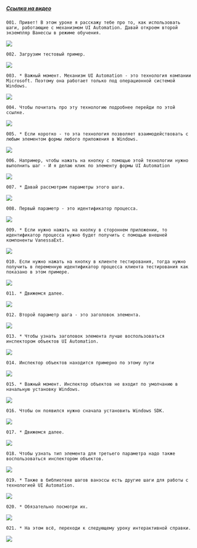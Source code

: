 ﻿##### [Ссылка на видео](https://youtu.be/ZDH-lmyUqFI)

	001. Привет! В этом уроке я расскажу тебе про то, как использовать шаги, работающие с механизмом UI Automation. Давай откроем второй экземпляр Ванессы в режиме обучения.

![](https://vanessa-files.do.bit-erp.ru/Doc/1.2.040.1/MD/Глава11/images/000_ШагиДляРаботыСUIAutomation.png)

	002. Загрузим тестовый пример.

![](https://vanessa-files.do.bit-erp.ru/Doc/1.2.040.1/MD/Глава11/images/004_ШагиДляРаботыСUIAutomation.png)

	003. * Важный момент. Механизм UI Automation - это технология компании Microsoft. Поэтому она работает только под операционной системой Windows.

![](https://vanessa-files.do.bit-erp.ru/Doc/1.2.040.1/MD/Глава11/images/005_ШагиДляРаботыСUIAutomation.png)

	004. Чтобы почитать про эту технологию подробнее перейди по этой ссылке.

![](https://vanessa-files.do.bit-erp.ru/Doc/1.2.040.1/MD/Глава11/images/008_ШагиДляРаботыСUIAutomation.png)

	005. * Если коротко - то эта технология позволяет взаимодействовать с любым элементом формы любого приложения в Windows.

![](https://vanessa-files.do.bit-erp.ru/Doc/1.2.040.1/MD/Глава11/images/011_ШагиДляРаботыСUIAutomation.png)

	006. Например, чтобы нажать на кнопку с помощью этой технологии нужно выполнить шаг - И я делаю клик по элементу формы UI Automation

![](https://vanessa-files.do.bit-erp.ru/Doc/1.2.040.1/MD/Глава11/images/014_ШагиДляРаботыСUIAutomation.png)

	007. * Давай рассмотрим параметры этого шага.

![](https://vanessa-files.do.bit-erp.ru/Doc/1.2.040.1/MD/Глава11/images/017_ШагиДляРаботыСUIAutomation.png)

	008. Первый параметр - это идентификатор процесса.

![](https://vanessa-files.do.bit-erp.ru/Doc/1.2.040.1/MD/Глава11/images/020_ШагиДляРаботыСUIAutomation.png)

	009. * Если нужно нажать на кнопку в стороннем приложении, то идентификатор процесса нужно будет получить с помощью внешней компоненты VanessaExt.

![](https://vanessa-files.do.bit-erp.ru/Doc/1.2.040.1/MD/Глава11/images/023_ШагиДляРаботыСUIAutomation.png)

	010. Если нужно нажать на кнопку в клиенте тестирования, тогда нужно получить в переменную идентификатор процесса клиента тестирования как показано в этом примере.

![](https://vanessa-files.do.bit-erp.ru/Doc/1.2.040.1/MD/Глава11/images/027_ШагиДляРаботыСUIAutomation.png)

	011. * Движемся далее.

![](https://vanessa-files.do.bit-erp.ru/Doc/1.2.040.1/MD/Глава11/images/030_ШагиДляРаботыСUIAutomation.png)

	012. Второй параметр шага - это заголовок элемента.

![](https://vanessa-files.do.bit-erp.ru/Doc/1.2.040.1/MD/Глава11/images/033_ШагиДляРаботыСUIAutomation.png)

	013. * Чтобы узнать заголовок элемента лучше воспользоваться инспектором объектов UI Automation.

![](https://vanessa-files.do.bit-erp.ru/Doc/1.2.040.1/MD/Глава11/images/036_ШагиДляРаботыСUIAutomation.png)

	014. Инспектор объектов находится примерно по этому пути

![](https://vanessa-files.do.bit-erp.ru/Doc/1.2.040.1/MD/Глава11/images/039_ШагиДляРаботыСUIAutomation.png)

	015. * Важный момент. Инспектор объектов не входит по умолчанию в начальную установку Windows.

![](https://vanessa-files.do.bit-erp.ru/Doc/1.2.040.1/MD/Глава11/images/042_ШагиДляРаботыСUIAutomation.png)

	016. Чтобы он появился нужно сначала установить Windows SDK.

![](https://vanessa-files.do.bit-erp.ru/Doc/1.2.040.1/MD/Глава11/images/045_ШагиДляРаботыСUIAutomation.png)

	017. * Движемся далее.

![](https://vanessa-files.do.bit-erp.ru/Doc/1.2.040.1/MD/Глава11/images/048_ШагиДляРаботыСUIAutomation.png)

	018. Чтобы узнать тип элемента для третьего параметра надо также воспользоваться инспектором объектов.

![](https://vanessa-files.do.bit-erp.ru/Doc/1.2.040.1/MD/Глава11/images/051_ШагиДляРаботыСUIAutomation.png)

	019. * Также в библиотеке шагов ванэссы есть другие шаги для работы с технологией UI Automation.

![](https://vanessa-files.do.bit-erp.ru/Doc/1.2.040.1/MD/Глава11/images/054_ШагиДляРаботыСUIAutomation.png)

	020. * Обязательно посмотри их.

![](https://vanessa-files.do.bit-erp.ru/Doc/1.2.040.1/MD/Глава11/images/055_ШагиДляРаботыСUIAutomation.png)

	021. * На этом всё, переходи к следующему уроку интерактивной справки.

![](https://vanessa-files.do.bit-erp.ru/Doc/1.2.040.1/MD/Глава11/images/056_ШагиДляРаботыСUIAutomation.png)
